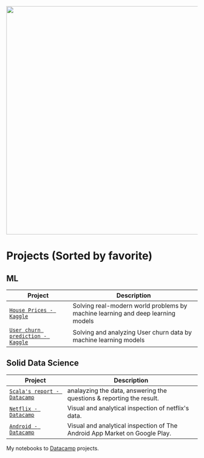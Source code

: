 <p align="center"> 
<img src="https://d1jnx9ba8s6j9r.cloudfront.net/blog/wp-content/uploads/2018/12/AR@2x-768x233.png" width="600">
</p>

# Projects (Sorted by favorite)

## ML
| Project | Description |
| --- | --- |
|[`House Prices - Kaggle`](https://github.com/Strikoder/DS-ML-DL/blob/main/Projects/(Kaggle)%20House%20Prices%20-%20Advanced%20Regression%20Techniques/%23Improved_Home_prices.ipynb) |Solving real-modern world problems by machine learning and deep learning models |
|[`User churn prediction - Kaggle`](https://github.com/Strikoder/DS-ML-DL/blob/main/Projects/(DLS-Kaggle)%20%D0%9F%D1%80%D0%B5%D0%B4%D1%81%D0%BA%D0%B0%D0%B7%D0%B0%D0%BD%D0%B8%D0%B5%20%D0%BE%D1%82%D1%82%D0%BE%D0%BA%D0%B0%20%D0%BF%D0%BE%D0%BB%D1%8C%D0%B7%D0%BE%D0%B2%D0%B0%D1%82%D0%B5%D0%BB%D0%B5%D0%B9/baseline.ipynb) |Solving and analyzing User churn data by machine learning models |

## Solid Data Science
| Project | Description |
| --- | --- |
| [`Scala's report - Datacamp`](https://github.com/Strikoder/Data-Science/blob/main/Projects/Scala%20github%20reports%20-%20Datacamp/notebook.ipynb) |analayzing the data, answering the questions & reporting the result. |
| [`Netflix - Datacamp`](https://github.com/Strikoder/Data-Science/blob/main/Projects/Netflix%20-%20Datacamp/notebook.ipynb) |Visual and analytical inspection of netflix's data. |
| [`Android - Datacamp`](https://github.com/Strikoder/DS-ML-DL/blob/main/Projects/(DCamp)The%20Android%20App%20Market%20on%20Google%20Play/notebook.ipynb) |Visual and analytical inspection of The Android App Market on Google Play. |

My notebooks to [Datacamp](https://www.datacamp.com/profile/strikoder) projects.
